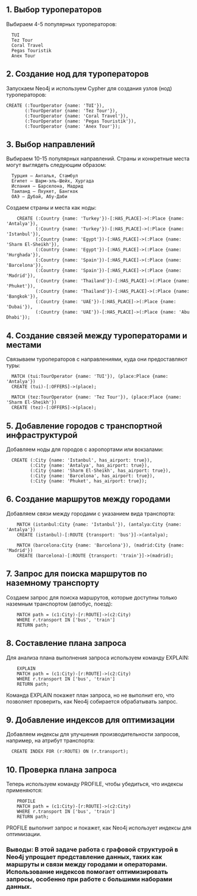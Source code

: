 ## 1. Выбор туроператоров ##
  Выбираем 4-5 популярных туроператоров:
  
      TUI
      Tez Tour
      Coral Travel
      Pegas Touristik
      Anex Tour

## 2. Создание нод для туроператоров ##

  Запускаем Neo4j и используем Cypher для создания узлов (нод) туроператоров:
  ```
  CREATE (:TourOperator {name: 'TUI'}),
         (:TourOperator {name: 'Tez Tour'}),
         (:TourOperator {name: 'Coral Travel'}),
         (:TourOperator {name: 'Pegas Touristik'}),
         (:TourOperator {name: 'Anex Tour'});
```
## 3. Выбор направлений ##

  Выбираем 10-15 популярных направлений. Страны и конкретные места могут выглядеть следующим образом:
  
      Турция — Анталья, Стамбул
      Египет — Шарм-эль-Шейх, Хургада
      Испания — Барселона, Мадрид
      Таиланд — Пхукет, Бангкок
      ОАЭ — Дубай, Абу-Даби

  Создаем страны и места как ноды:
```    
    CREATE (:Country {name: 'Turkey'})-[:HAS_PLACE]->(:Place {name: 'Antalya'}),
           (:Country {name: 'Turkey'})-[:HAS_PLACE]->(:Place {name: 'Istanbul'}),
           (:Country {name: 'Egypt'})-[:HAS_PLACE]->(:Place {name: 'Sharm El-Sheikh'}),
           (:Country {name: 'Egypt'})-[:HAS_PLACE]->(:Place {name: 'Hurghada'}),
           (:Country {name: 'Spain'})-[:HAS_PLACE]->(:Place {name: 'Barcelona'}),
           (:Country {name: 'Spain'})-[:HAS_PLACE]->(:Place {name: 'Madrid'}),
           (:Country {name: 'Thailand'})-[:HAS_PLACE]->(:Place {name: 'Phuket'}),
           (:Country {name: 'Thailand'})-[:HAS_PLACE]->(:Place {name: 'Bangkok'}),
           (:Country {name: 'UAE'})-[:HAS_PLACE]->(:Place {name: 'Dubai'}),
           (:Country {name: 'UAE'})-[:HAS_PLACE]->(:Place {name: 'Abu Dhabi'});
```
## 4. Создание связей между туроператорами и местами ##

  Связываем туроператоров с направлениями, куда они предоставляют туры:
  ```
    MATCH (tui:TourOperator {name: 'TUI'}), (place:Place {name: 'Antalya'})
    CREATE (tui)-[:OFFERS]->(place);
    
    MATCH (tez:TourOperator {name: 'Tez Tour'}), (place:Place {name: 'Sharm El-Sheikh'})
    CREATE (tez)-[:OFFERS]->(place);
```
## 5. Добавление городов с транспортной инфраструктурой ##

  Добавляем ноды для городов с аэропортами или вокзалами:
  ```
    CREATE (:City {name: 'Istanbul', has_airport: true}),
           (:City {name: 'Antalya', has_airport: true}),
           (:City {name: 'Sharm El-Sheikh', has_airport: true}),
           (:City {name: 'Barcelona', has_airport: true}),
           (:City {name: 'Phuket', has_airport: true});
```
## 6. Создание маршрутов между городами ##

  Добавляем связи между городами с указанием вида транспорта:
```
    MATCH (istanbul:City {name: 'Istanbul'}), (antalya:City {name: 'Antalya'})
    CREATE (istanbul)-[:ROUTE {transport: 'bus'}]->(antalya);
    
    MATCH (barcelona:City {name: 'Barcelona'}), (madrid:City {name: 'Madrid'})
    CREATE (barcelona)-[:ROUTE {transport: 'train'}]->(madrid);
```
## 7. Запрос для поиска маршрутов по наземному транспорту ##

  Создаем запрос для поиска маршрутов, которые доступны только наземным транспортом (автобус, поезд):
```
    MATCH path = (c1:City)-[r:ROUTE]->(c2:City)
    WHERE r.transport IN ['bus', 'train']
    RETURN path;
```
## 8. Составление плана запроса ##

  Для анализа плана выполнения запроса используем команду EXPLAIN:
```
    EXPLAIN
    MATCH path = (c1:City)-[r:ROUTE]->(c2:City)
    WHERE r.transport IN ['bus', 'train']
    RETURN path;
```
  Команда EXPLAIN покажет план запроса, но не выполнит его, что позволяет проверить, как Neo4j собирается обрабатывать запрос.
## 9. Добавление индексов для оптимизации ##

  Добавляем индексы для улучшения производительности запросов, например, на атрибут транспорта:
```
  CREATE INDEX FOR (r:ROUTE) ON (r.transport);
```
## 10. Проверка плана запроса ##

  Теперь используем команду PROFILE, чтобы убедиться, что индексы применяются:
```
    PROFILE
    MATCH path = (c1:City)-[r:ROUTE]->(c2:City)
    WHERE r.transport IN ['bus', 'train']
    RETURN path;
```
  PROFILE выполнит запрос и покажет, как Neo4j использует индексы для оптимизации.

### Выводы: В этой задаче работа с графовой структурой в Neo4j упрощает представление данных, таких как маршруты и связи между городами и операторами. Использование индексов помогает оптимизировать запросы, особенно при работе с большими наборами данных. ###
